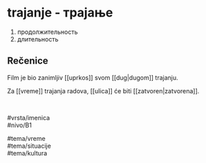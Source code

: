 # trajanje - трајање

1. продолжительность  
2. длительность

## Rečenice

Film je bio zanimljiv [[uprkos]] svom [[dug|dugom]] trajanju.

Za [[vreme]] trajanja radova, [[ulica]] će biti [[zatvoren|zatvorena]].

<br>

#vrsta/imenica  
#nivo/B1  

#tema/vreme  
#tema/situacije  
#tema/kultura  
